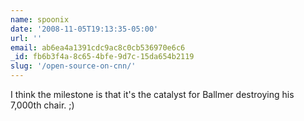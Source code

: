 ```yaml
---
name: spoonix
date: '2008-11-05T19:13:35-05:00'
url: ''
email: ab6ea4a1391cdc9ac8c0cb536970e6c6
_id: fb6b3f4a-8c65-4bfe-9d7c-15da654b2119
slug: '/open-source-on-cnn/'
---
```


I think the milestone is that it's the catalyst for Ballmer destroying his
7,000th chair. ;)
